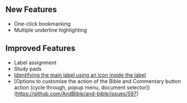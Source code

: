## New Features
* One-click bookmarking
* Multiple underline highlighting

## Improved Features
* Label assignment
* Study pads
* [Identifying the main label using an icon inside the label](https://github.com/AndBible/and-bible/issues/1016)
* [Options to customise the action of the Bible and Commentary button action (cycle through, popup menu, document selector])(https://github.com/AndBible/and-bible/issues/597)
